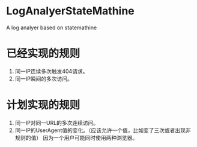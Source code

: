 LogAnalyerStateMathine
======================

A log analyer based on statemathine



已经实现的规则
===============
1. 同一IP连续多次触发404请求。
2. 同一IP瞬间的多次访问。


计划实现的规则
==============
1. 同一IP对同一URL的多次连续访问。
2. 同一IP的UserAgent值的变化。（应该允许一个值，比如变了三次或者出现非规则的值）
   因为一个用户可能同时使用两种浏览器。
